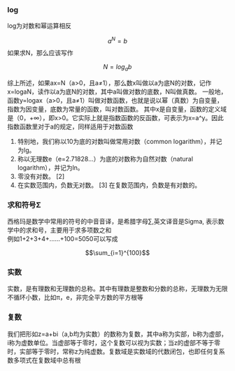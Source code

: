### log
log为对数和幂运算相反

$$
a^N=b
$$
如果求N，那么应该写作  

$$
N=log_ab
$$

综上所述，如果ax=N（a>0，且a≠1），那么数x叫做以a为底N的对数，记作x=logaN，读作以a为底N的对数，其中a叫做对数的底数，N叫做真数。
一般地，函数y=logax（a>0，且a≠1）叫做对数函数，也就是说以幂（真数）为自变量，指数为因变量，底数为常量的函数，叫对数函数。
其中x是自变量，函数的定义域是（0，+∞），即x>0。它实际上就是指数函数的反函数，可表示为x=a^y。因此指数函数里对于a的规定，同样适用于对数函数

1. 特别地，我们称以10为底的对数叫做常用对数（common logarithm），并记为lg。
2. 称以无理数e（e=2.71828...）为底的对数称为自然对数（natural logarithm），并记为ln。
3. 零没有对数。 [2] 
4. 在实数范围内，负数无对数。 [3]  在复数范围内，负数是有对数的。

### 求和符号Σ  
西格玛是数学中常用的符号的中音音译，是希腊字母∑,英文译音是Sigma, 表示数学中的求和号，主要用于求多项数之和  
例如1+2+3+4+......+100=5050可以写成  

$$\sum_{i=1}^{100}$$


### 实数  
实数，是有理数和无理数的总称。其中有理数是整数和分数的总称，无理数为无限不循环小数，比如π，e，非完全平方数的平方根等

### 复数  
我们把形如z=a+bi（a,b均为实数）的数称为复数，其中a称为实部，b称为虚部，i称为虚数单位。当虚部等于零时，这个复数可以视为实数；当z的虚部不等于零时，实部等于零时，常称z为纯虚数。复数域是实数域的代数闭包，也即任何复系数多项式在复数域中总有根

